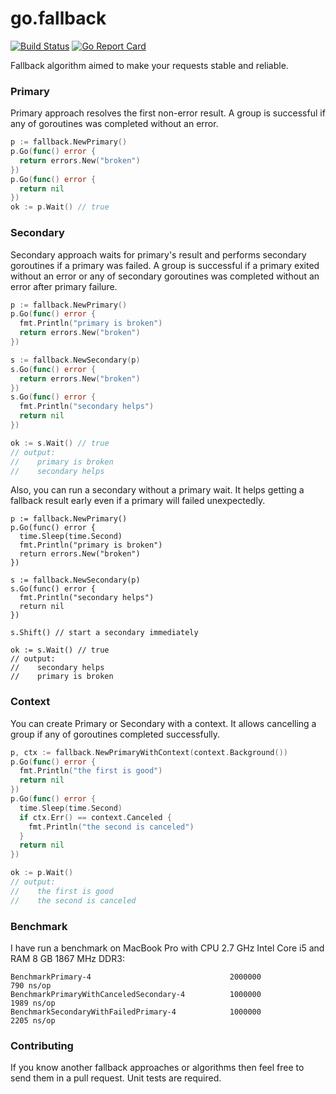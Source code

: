 # go.fallback

[![Build Status](https://travis-ci.org/regeda/go.fallback.svg?branch=master)](https://travis-ci.org/regeda/go.fallback)
[![Go Report Card](https://goreportcard.com/badge/github.com/regeda/go.fallback)](https://goreportcard.com/report/github.com/regeda/go.fallback)

Fallback algorithm aimed to make your requests stable and reliable.

### Primary
Primary approach resolves the first non-error result. A group is successful if any of goroutines was completed without an error.
```go
p := fallback.NewPrimary()
p.Go(func() error {
  return errors.New("broken")
})
p.Go(func() error {
  return nil
})
ok := p.Wait() // true
```

### Secondary
Secondary approach waits for primary's result and performs secondary goroutines if a primary was failed.
A group is successful if a primary exited without an error or any of secondary goroutines was completed without an error after primary failure.
```go
p := fallback.NewPrimary()
p.Go(func() error {
  fmt.Println("primary is broken")
  return errors.New("broken")
})

s := fallback.NewSecondary(p)
s.Go(func() error {
  return errors.New("broken")
})
s.Go(func() error {
  fmt.Println("secondary helps")
  return nil
})

ok := s.Wait() // true
// output:
//    primary is broken
//    secondary helps
```

Also, you can run a secondary without a primary wait. It helps getting a fallback result early even if a primary will failed unexpectedly.
```
p := fallback.NewPrimary()
p.Go(func() error {
  time.Sleep(time.Second)
  fmt.Println("primary is broken")
  return errors.New("broken")
})

s := fallback.NewSecondary(p)
s.Go(func() error {
  fmt.Println("secondary helps")
  return nil
})

s.Shift() // start a secondary immediately

ok := s.Wait() // true
// output:
//    secondary helps
//    primary is broken
```

### Context
You can create Primary or Secondary with a context. It allows cancelling a group if any of goroutines completed successfully.
```go
p, ctx := fallback.NewPrimaryWithContext(context.Background())
p.Go(func() error {
  fmt.Println("the first is good")
  return nil
})
p.Go(func() error {
  time.Sleep(time.Second)
  if ctx.Err() == context.Canceled {
    fmt.Println("the second is canceled")
  }
  return nil
})

ok := p.Wait()
// output:
//    the first is good
//    the second is canceled
```

### Benchmark
I have run a benchmark on MacBook Pro with CPU 2.7 GHz Intel Core i5 and RAM 8 GB 1867 MHz DDR3:
```
BenchmarkPrimary-4                               2000000               790 ns/op
BenchmarkPrimaryWithCanceledSecondary-4          1000000              1989 ns/op
BenchmarkSecondaryWithFailedPrimary-4            1000000              2205 ns/op
```

### Contributing
If you know another fallback approaches or algorithms then feel free to send them in a pull request. Unit tests are required.
